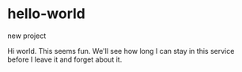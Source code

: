 # hello-world
new project

Hi world. This seems fun. 
We'll see how long I can stay in this service before I leave it and forget about it.

